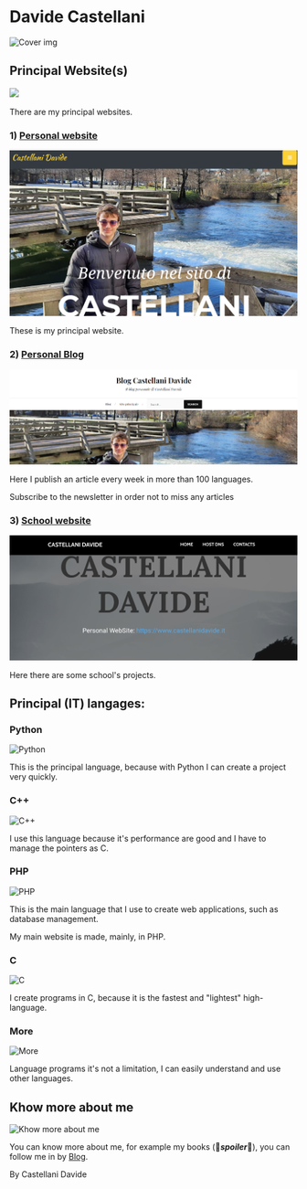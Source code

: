 # Davide Castellani

![Cover img](http://www.castellanidavide.it/assets/img/main-covers/main.jpg) 

## Principal Website(s)
![](http://www.castellanidavide.it/assets/img/card-covers/internet.png)

There are my principal websites. 

### 1) [Personal website](www.castellanidavide.it)
![Demo personal website](https://raw.githubusercontent.com/DavideC03/DavideC03/master/Screenshot_2020-08-20-10-10-51.png) 

These is my principal website. 

### 2) [Personal Blog](www.castellanidavide.it/blog) 
![Demo blog](https://raw.githubusercontent.com/DavideC03/DavideC03/master/BlogCastellaniDavide.png) 

Here I publish an article every week in more than 100 languages. 

Subscribe to the newsletter in order not to miss any articles

### 3) [School website](https://castellanidavide.surge.sh)
![School website](https://raw.githubusercontent.com/DavideC03/DavideC03/master/Screenshot_2020-08-20-10-24-59.png)

Here there are some school's projects. 

## Principal (IT) langages:

### Python
![Python](https://www.python.org/static/community_logos/python-logo-master-v3-TM-flattened.png)

This is the principal language, because with Python I can create a project very quickly. 

### C++
![C++](https://upload.wikimedia.org/wikipedia/commons/thumb/1/18/ISO_C%2B%2B_Logo.svg/306px-ISO_C%2B%2B_Logo.svg.png)

I use this language because it's performance are good and I have to manage the pointers as C. 

### PHP
![PHP](https://www.php.net//images/logos/new-php-logo.svg)

This is the main language that I use to create web applications, such as database management. 

My main website is made, mainly, in PHP. 

### C
![C](https://cdn.iconscout.com/icon/free/png-512/c-programming-569564.png)

I create programs in C, because it is the fastest and "lightest" high-language. 

### More
![More](https://www.castellanidavide.it/blog/wp-content/uploads/2020/07/pexels-photo-169573.jpeg)

Language programs it's not a limitation, I can easily understand and use other languages. 

## Khow more about me
![Khow more about me](https://www.castellanidavide.it/blog/wp-content/uploads/2020/07/wp-1595458617722.jpg)

You can know more about me, for example my books (🤫***spoiler***🤫), you can follow me in by [Blog](www.castellanidavide.it/blog). 



By Castellani Davide 

<!--
**DavideC03/DavideC03** is a ✨ _special_ ✨ repository because its `README.md` (this file) appears on your GitHub profile.

Here are some ideas to get you started:

- 🔭 I’m currently working on ...
- 🌱 I’m currently learning ...
- 👯 I’m looking to collaborate on ...
- 🤔 I’m looking for help with ...
- 💬 Ask me about ...
- 📫 How to reach me: ...
- 😄 Pronouns: ...
- ⚡ Fun fact: ...
-->
